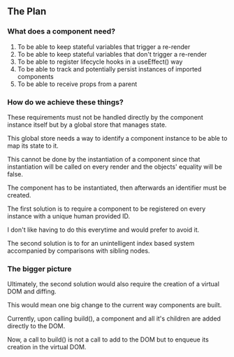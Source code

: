 ## The Plan

### What does a component need?

1. To be able to keep stateful variables that trigger a re-render
2. To be able to keep stateful variables that don't trigger a re-render
3. To be able to register lifecycle hooks in a useEffect() way
4. To be able to track and potentially persist instances of imported components
5. To be able to receive props from a parent

### How do we achieve these things?

These requirements must not be handled directly by the component instance itself but by a global store that manages
state.

This global store needs a way to identify a component instance to be able to map its state to it.

This cannot be done by the instantiation of a component since that instantiation will be called on every render and the
objects' equality will be false.

The component has to be instantiated, then afterwards an identifier must be created.

The first solution is to require a component to be registered on every instance with a unique human provided ID.

I don't like having to do this everytime and would prefer to avoid it.

The second solution is to for an unintelligent index based system accompanied by comparisons with sibling nodes.

### The bigger picture

Ultimately, the second solution would also require the creation of a virtual DOM and diffing.

This would mean one big change to the current way components are built.

Currently, upon calling build(), a component and all it's children are added directly to the DOM.

Now, a call to build() is not a call to add to the DOM but to enqueue its creation in the virtual DOM.

